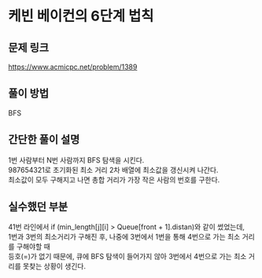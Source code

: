 # 케빈 베이컨의 6단계 법칙

## 문제 링크
https://www.acmicpc.net/problem/1389

## 풀이 방법
BFS

## 간단한 풀이 설명
1번 사람부터 N번 사람까지 BFS 탐색을 시킨다.<br>
987654321로 초기화된 최소 거리 2차 배열에 최소값을 갱신시켜 나간다.<br>
최소값이 모두 구해지고 나면 총합 거리가 가장 작은 사람의 번호를 구한다.<br>

## 실수했던 부분
41번 라인에서 if (min_length[j][i] > Queue[front + 1].distan)와 같이 썼었는데,<br>
1번과 3번의 최소거리가 구해진 후, 나중에 3번에서 1번을 통해 4번으로 가는 최소 거리를 구해야할 때<br>
등호(=)가 없기 때문에, 큐에 BFS 탐색이 들어가지 않아 3번에서 4번으로 가는 최소 거리를 못찾는 상황이 생긴다.<br>
